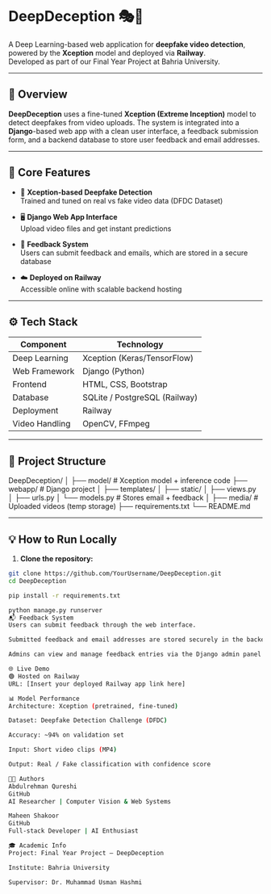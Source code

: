 # DeepDeception 🎭🧠

A Deep Learning-based web application for **deepfake video detection**, powered by the **Xception** model and deployed via **Railway**.  
Developed as part of our Final Year Project at Bahria University.

---

## 🚀 Overview

**DeepDeception** uses a fine-tuned **Xception (Extreme Inception)** model to detect deepfakes from video uploads. The system is integrated into a **Django**-based web app with a clean user interface, a feedback submission form, and a backend database to store user feedback and email addresses.

---

## 🧠 Core Features

- 🎯 **Xception-based Deepfake Detection**  
  Trained and tuned on real vs fake video data (DFDC Dataset)

- 🖥️ **Django Web App Interface**  
  Upload video files and get instant predictions

- 📨 **Feedback System**  
  Users can submit feedback and emails, which are stored in a secure database

- ☁️ **Deployed on Railway**  
  Accessible online with scalable backend hosting

---

## ⚙️ Tech Stack

| Component        | Technology        |
|------------------|------------------|
| Deep Learning    | Xception (Keras/TensorFlow) |
| Web Framework    | Django (Python)  |
| Frontend         | HTML, CSS, Bootstrap |
| Database         | SQLite / PostgreSQL (Railway) |
| Deployment       | Railway          |
| Video Handling   | OpenCV, FFmpeg   |

---

## 📂 Project Structure
DeepDeception/
│
├── model/ # Xception model + inference code
├── webapp/ # Django project
│ ├── templates/
│ ├── static/
│ ├── views.py
│ ├── urls.py
│ └── models.py # Stores email + feedback
│
├── media/ # Uploaded videos (temp storage)
├── requirements.txt
└── README.md


---

## 💡 How to Run Locally

1. **Clone the repository:**

```bash
git clone https://github.com/YourUsername/DeepDeception.git
cd DeepDeception

pip install -r requirements.txt

python manage.py runserver
📬 Feedback System
Users can submit feedback through the web interface.

Submitted feedback and email addresses are stored securely in the backend database.

Admins can view and manage feedback entries via the Django admin panel (if enabled).

🌐 Live Demo
🟢 Hosted on Railway
URL: [Insert your deployed Railway app link here]

📊 Model Performance
Architecture: Xception (pretrained, fine-tuned)

Dataset: Deepfake Detection Challenge (DFDC)

Accuracy: ~94% on validation set

Input: Short video clips (MP4)

Output: Real / Fake classification with confidence score

🧑‍💻 Authors
Abdulrehman Qureshi
GitHub
AI Researcher | Computer Vision & Web Systems

Maheen Shakoor
GitHub
Full-stack Developer | AI Enthusiast

🎓 Academic Info
Project: Final Year Project – DeepDeception

Institute: Bahria University

Supervisor: Dr. Muhammad Usman Hashmi



